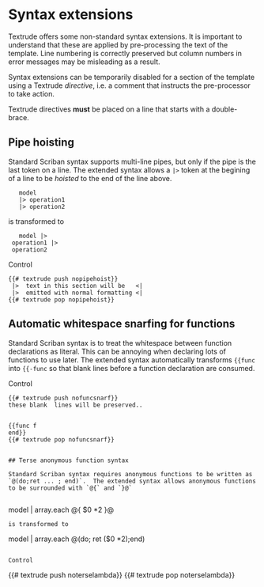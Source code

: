 # Syntax extensions

Textrude offers some non-standard syntax extensions.  It is important to understand that these are applied by pre-processing the text of the template.  Line numbering is correctly preserved but column numbers in error messages may be misleading as a result.

Syntax extensions can be temporarily disabled for a section of the template using a Textrude *directive*, i.e. a comment that instructs the pre-processor to take action.

Textrude directives **must** be placed on a line that starts with a double-brace.

## Pipe hoisting

Standard Scriban syntax supports multi-line pipes, but only if the pipe is the last token on a line.  The extended syntax allows a `|>` token at the begining of a line to be *hoisted* to the end of the line above.

``` 
   model
   |> operation1
   |> operation2
```
is transformed to 

``` 
   model |>
 operation1 |>
 operation2
```

Control
```
{{# textrude push nopipehoist}}
 |>  text in this section will be   <|
 |>  emitted with normal formatting <|  
{{# textrude pop nopipehoist}}
```

## Automatic whitespace snarfing for functions

Standard Scriban syntax is to treat the whitespace between function declarations as literal.  This can be annoying when declaring lots of functions to use later.  The extended syntax automatically transforms `{{func` into `{{-func` so that blank lines before a function declaration are consumed.

Control
```
{{# textrude push nofuncsnarf}}
these blank  lines will be preserved..


{{func f
end}}
{{# textrude pop nofuncsnarf}}


## Terse anonymous function syntax

Standard Scriban syntax requires anonymous functions to be written as `@(do;ret ... ; end)`.  The extended syntax allows anonymous functions to be surrounded with `@{` and `}@`


``` 
  model | array.each @{ $0 *2 }@ 
```
is transformed to 

``` 
  model | array.each @(do; ret ($0 *2);end) 
```

Control
```
{{# textrude push noterselambda}}
{{# textrude pop noterselambda}}


